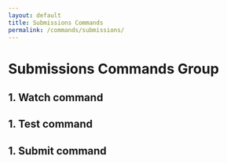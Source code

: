 ```yaml
---
layout: default
title: Submissions Commands
permalink: /commands/submissions/
---
```


# Submissions Commands Group

## 1. Watch command
## 1. Test command
## 1. Submit command